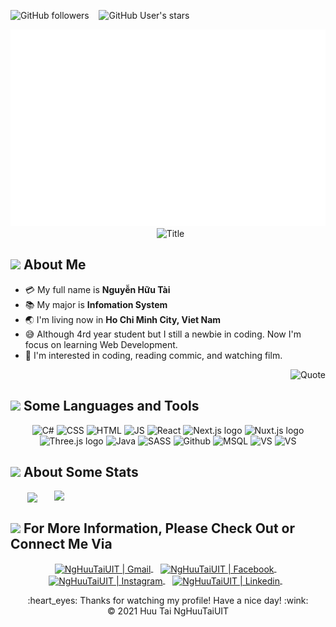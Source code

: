 <img alt="GitHub followers" src="https://img.shields.io/github/followers/NgHuuTaiUIT?style=social"> &nbsp;&nbsp; <img alt="GitHub User's stars" src="https://img.shields.io/github/stars/NgHuuTaiUIT?style=social"> &nbsp;&nbsp; 

<div align="center">
  <a href="#" target="_blank">
  <img src="svg/bg.svg" width="1200" alt="Click to see the source" />
</a>
  &nbsp;
  <img src="https://readme-typing-svg.herokuapp.com?font=Architects+Daughter&color=%2338C2FF&size=50&center=true&vCenter=true&height=60&width=600&lines=Hello!+I'm+Huu+Tai;I'm+Front-end+Dev+!;Welcome+to+my+profile!" alt="Title"></img>
</div>

## <img src="https://raw.githubusercontent.com/nixin72/nixin72/master/wave.gif" width="50"></img> About Me

- :credit_card: My full name is **Nguyễn Hữu Tài**
- :books: My major is **Infomation System**
- :earth_asia: I'm living now in **Ho Chi Minh City, Viet Nam**
- :sweat_smile: Although 4rd year student but I still a newbie in coding. Now I'm focus on learning Web Development.
- :monocle_face: I'm interested in coding, reading commic, and watching film.
<div align="right">

![Quote](https://github-readme-quotes.herokuapp.com/quote?theme=onedark&animation=default&layout=default&font=default)

</div>


## <img src="https://media2.giphy.com/media/QssGEmpkyEOhBCb7e1/giphy.gif?cid=ecf05e47a0n3gi1bfqntqmob8g9aid1oyj2wr3ds3mg700bl&rid=giphy.gif" width="50"> Some Languages and Tools
<p align="center">
  <img src="https://img.shields.io/badge/C%23-239120?style=for-the-badge&logo=c-sharp&logoColor=white" alt="C#">
  <img src="https://img.shields.io/badge/css3-%231572B6.svg?style=for-the-badge&logo=css3&logoColor=white" alt="CSS">
  <img src="https://img.shields.io/badge/HTML5-E34F26?style=for-the-badge&logo=html5&logoColor=white" alt="HTML">
  <img src="https://img.shields.io/badge/JavaScript-323330?style=for-the-badge&logo=javascript&logoColor=F7DF1E" alt="JS">
  <img src="https://img.shields.io/badge/React-323330.svg?style=for-the-badge&logo=react&logoColor=blue" alt="React">
  <img src="https://img.shields.io/badge/Next.js-282C34?style=for-the-badge&logo=next.js&logoColor=4FC08D" alt="Next.js logo" title="Next.js"/>
  <img src="https://img.shields.io/badge/TypeScript-282C34?style=for-the-badge&logo=typescript&logoColor=3178C6" alt="Nuxt.js logo" title="Next.js"/>
  <img src="https://img.shields.io/badge/Three.js-282C34?style=for-the-badge&logo=three.js&logoColor=FFFFFF" alt="Three.js logo" title="Three.js"/>
  <img src="https://img.shields.io/badge/Java-ED8B00?style=for-the-badge&logo=java&logoColor=white" alt="Java">
  <img src="https://img.shields.io/badge/Sass-CC6699?style=for-the-badge&logo=sass&logoColor=white" alt="SASS">
  <img src="https://img.shields.io/badge/github-%23121011.svg?style=for-the-badge&logo=github&logoColor=white" alt="Github">
  <img src="https://img.shields.io/badge/Microsoft%20SQL%20Sever-CC2927?style=for-the-badge&logo=microsoft%20sql%20server&logoColor=white" alt="MSQL">
  <img src="https://img.shields.io/badge/Visual%20Studio%20Code-0078d7.svg?style=for-the-badge&logo=visual-studio-code&logoColor=white" alt="VS">
  <img src="https://img.shields.io/badge/NetBeansIDE-1B6AC6.svg?style=for-the-badge&logo=apache-netbeans-ide&logoColor=white" alt="VS">
</p>


## <img src="https://media1.giphy.com/media/Fv0o7aLSFTF0VTDvXw/200w.webp?cid=ecf05e47oodsypk5nncy0xeg1umfifgaykuc3ri6z9oorj3n&rid=200w.webp&ct=s" width="50"> About Some Stats
<div align="center">
  <a href="#" title="NgHuuTaiUIT">
    <img width="315" align="center" src="https://github-readme-stats.vercel.app/api/top-langs/?username=NgHuuTaiUIT&hide=Less,powershell,Mathematica,Ruby,Objective-C,Objective-C%2b%2b,Cuda&title_color=61dafb&text_color=ffffff&icon_color=61dafb&bg_color=20232a&langs_count=8&layout=compact&border_color=61dafb&hide_border=true" />
  </a> 
  <a href="#" title="NgHuuTaiUIT">
    <img align="right" width="434" src="https://github-readme-stats.vercel.app/api?username=NgHuuTaiUIT&show_icons=true&theme=react&border_color=61dafb&hide_border=true" />
  </a>
</div>


## <img src='https://raw.githubusercontent.com/ShahriarShafin/ShahriarShafin/main/Assets/handshake.gif' width="50"> For More Information, Please Check Out or Connect Me Via
<p align="center">
  <a href="mailto:vnhuutai274@gmail.com" >
    <img align="center" alt="NgHuuTaiUIT | Gmail" width="80px" src="https://img.icons8.com/bubbles/100/000000/apple-mail.png" />
  </a> &nbsp;&nbsp;
  
  
  <a href="https://www.facebook.com/tai.nguyenhuu.37201/" target="_blank">
      <img align="center" alt="NgHuuTaiUIT | Facebook" width="80px" src="https://img.icons8.com/bubbles/100/000000/facebook-new.png" />
  </a> &nbsp;&nbsp;
  
  <a href="https://www.instagram.com/notname_274/" target="_blank">
    <img align="center" alt="NgHuuTaiUIT | Instagram" width="80px" src="https://img.icons8.com/bubbles/100/000000/instagram.png"/>
  </a> &nbsp;&nbsp;
  <a href="https://www.linkedin.com/in/nguy%E1%BB%85n-h%E1%BB%AFu-t%C3%A0i-a8195b233/" target="blank">
    <img align="center" alt="NgHuuTaiUIT | Linkedin" width="80px" src="https://img.icons8.com/bubbles/100/000000/linkedin.png"/>
  </a>
  &nbsp;&nbsp;
<p> 

<div align="center">
  :heart_eyes: Thanks for watching my profile! Have a nice day! :wink: <br/>
  &copy; 2021 Huu Tai NgHuuTaiUIT
</div>
